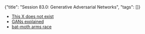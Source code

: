 {"title": "Session 83.0: Generative Adversarial Networks", "tags": []}

* [This X does not exist](https://thisxdoesnotexist.com/)
* [GANs explained](https://developers.google.com/machine-learning/gan)
* [bat-moth arms race](https://jeb.biologists.org/sites/default/files/highwire/jexbio/219/11.cover-source.jpg)

